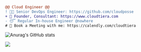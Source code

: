 ```diff
@@ Cloud Engineer @@
! 👨‍💻 Senior DevOps Engineer: https://github.com/cloudposse
+ 💁 Founder, Consultant: https://www.cloudtiera.com
- 😴 Regular In-house Engineer @nowhere
# 📅 Book a Meeting with me: https://calendly.com/cloudtiera
```
![Anurag's GitHub stats](https://github-readme-stats.vercel.app/api?username=korenyoni&count_private=true&theme=synthwave)

![](https://komarev.com/ghpvc/?username=korenyoni&color=2b2139)
